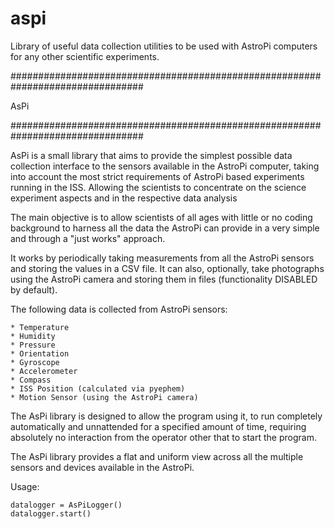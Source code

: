 # aspi
Library of useful data collection utilities to be used with AstroPi computers for any other scientific experiments.

################################################################################

AsPi 

################################################################################

AsPi is a small library that aims to provide the simplest possible data collection
interface to the sensors available in the AstroPi computer, taking into account 
the most strict requirements of AstroPi based experiments running in the ISS.
Allowing the scientists to concentrate on the science experiment aspects and in
the respective data analysis

The main objective is to allow scientists of all ages with little or no coding 
background to harness all the data the AstroPi can provide in a very simple 
and through a "just works" approach. 

It works by periodically taking measurements from all the AstroPi sensors and 
storing the values in a CSV file. It can also, optionally, take photographs
using the AstroPi camera and storing them in files (functionality DISABLED
by default).

The following data is collected from AstroPi sensors:

    * Temperature
    * Humidity
    * Pressure
    * Orientation
    * Gyroscope
    * Accelerometer
    * Compass
    * ISS Position (calculated via pyephem)
    * Motion Sensor (using the AstroPi camera)

The AsPi library is designed to allow the program using it, to run completely 
automatically and unnattended for a specified amount of time, requiring 
absolutely no interaction from the operator other that to start the program.
 
The AsPi library provides a flat and uniform view across all the multiple
sensors and devices available in the AstroPi.  

Usage:

    datalogger = AsPiLogger()
    datalogger.start()
